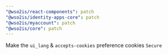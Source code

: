 ```yaml
---
"@wso2is/react-components": patch
"@wso2is/identity-apps-core": patch
"@wso2is/myaccount": patch
"@wso2is/core": patch
---
```


Make the `ui_lang` & `accepts-cookies` preference cookies `Secure`
